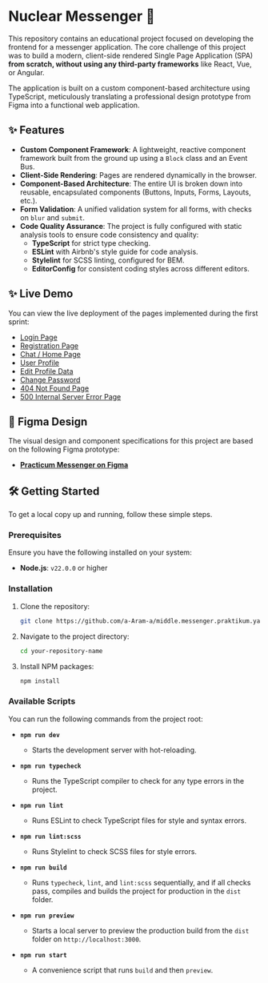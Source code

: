 # Nuclear Messenger 🚀


This repository contains an educational project focused on developing the frontend for a messenger application. The core challenge of this project was to build a modern, client-side rendered Single Page Application (SPA) **from scratch, without using any third-party frameworks** like React, Vue, or Angular.

The application is built on a custom component-based architecture using TypeScript, meticulously translating a professional design prototype from Figma into a functional web application.

## ✨ Features

* **Custom Component Framework**: A lightweight, reactive component framework built from the ground up using a `Block` class and an Event Bus.
* **Client-Side Rendering**: Pages are rendered dynamically in the browser.
* **Component-Based Architecture**: The entire UI is broken down into reusable, encapsulated components (Buttons, Inputs, Forms, Layouts, etc.).
* **Form Validation**: A unified validation system for all forms, with checks on `blur` and `submit`.
* **Code Quality Assurance**: The project is fully configured with static analysis tools to ensure code consistency and quality:
  * **TypeScript** for strict type checking.
  * **ESLint** with Airbnb's style guide for code analysis.
  * **Stylelint** for SCSS linting, configured for BEM.
  * **EditorConfig** for consistent coding styles across different editors.

## ✨ Live Demo

You can view the live deployment of the pages implemented during the first sprint:

- [Login Page](https://stunning-toffee-252476.netlify.app/pages/auth/login)
- [Registration Page](https://stunning-toffee-252476.netlify.app/pages/auth/registration)
- [Chat / Home Page](https://stunning-toffee-252476.netlify.app/pages/home/home)
- [User Profile](https://stunning-toffee-252476.netlify.app/pages/profile/profile)
- [Edit Profile Data](https://stunning-toffee-252476.netlify.app/pages/profile/edit-data)
- [Change Password](https://stunning-toffee-252476.netlify.app/pages/profile/edit-password)
- [404 Not Found Page](https://stunning-toffee-252476.netlify.app/pages/errors/404)
- [500 Internal Server Error Page](https://stunning-toffee-252476.netlify.app/pages/errors/500)

## 🎨 Figma Design

The visual design and component specifications for this project are based on the following Figma prototype:

- [**Practicum Messenger on Figma**](https://www.figma.com/design/dclLgMotSOROjYNRCruNGR/Practicum-Messenger?node-id=0-1&t=jao4AthM4dZrpS83-1)

## 🛠️ Getting Started

To get a local copy up and running, follow these simple steps.

### Prerequisites

Ensure you have the following installed on your system:
- **Node.js**: `v22.0.0` or higher

### Installation

1. Clone the repository:
   ```sh
   git clone https://github.com/a-Aram-a/middle.messenger.praktikum.yandex.git
   ```
2. Navigate to the project directory:
   ```sh
   cd your-repository-name
   ```
3. Install NPM packages:
   ```sh
   npm install
   ```

### Available Scripts

You can run the following commands from the project root:

-   **`npm run dev`**
    -   Starts the development server with hot-reloading.

-   **`npm run typecheck`**
    -   Runs the TypeScript compiler to check for any type errors in the project.

-   **`npm run lint`**
    -   Runs ESLint to check TypeScript files for style and syntax errors.

-   **`npm run lint:scss`**
    -   Runs Stylelint to check SCSS files for style errors.

-   **`npm run build`**
    -   Runs `typecheck`, `lint`, and `lint:scss` sequentially, and if all checks pass, compiles and builds the project for production in the `dist` folder.

-   **`npm run preview`**
    -   Starts a local server to preview the production build from the `dist` folder on `http://localhost:3000`.

-   **`npm run start`**
    -   A convenience script that runs `build` and then `preview`.
